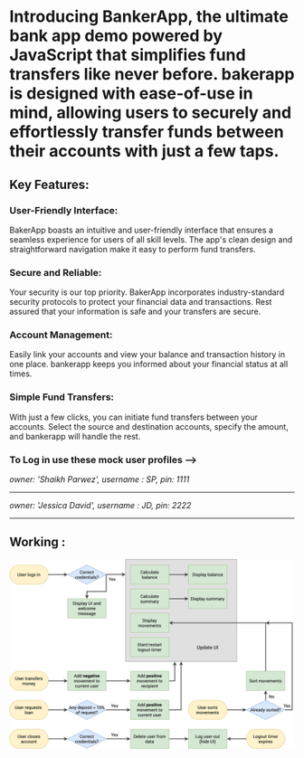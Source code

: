 # Introducing BankerApp, the ultimate bank app demo powered by JavaScript that simplifies fund transfers like never before. bakerapp is designed with ease-of-use in mind, allowing users to securely and effortlessly transfer funds between their accounts with just a few taps.

## Key Features:

### User-Friendly Interface:

BakerApp boasts an intuitive and user-friendly interface that ensures a seamless experience for users of all skill levels. The app's clean design and straightforward navigation make it easy to perform fund transfers.

### Secure and Reliable:

Your security is our top priority. BakerApp incorporates industry-standard security protocols to protect your financial data and transactions. Rest assured that your information is safe and your transfers are secure.

### Account Management:

Easily link your accounts and view your balance and transaction history in one place. bankerapp keeps you informed about your financial status at all times.

### Simple Fund Transfers:

With just a few clicks, you can initiate fund transfers between your accounts. Select the source and destination accounts, specify the amount, and bankerapp will handle the rest.

### To Log in use these mock user profiles -->

_owner: 'Shaikh Parwez',
username : SP,
pin: 1111_

---

_owner: 'Jessica David',
username : JD,
pin: 2222_

---

## Working :

![Alt text](Bankist-flowchart.png)
